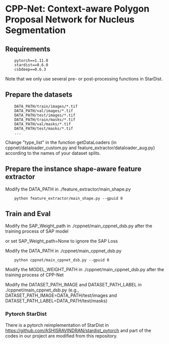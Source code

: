 ﻿# CPP-Net: Context-aware Polygon Proposal Network for Nucleus Segmentation

## Requirements
```
    pytorch==1.11.0
    stardist==0.6.0
    csbdeep==0.6.3
```
Note that we only use several pre- or post-processing functions in StarDist.


## Prepare the datasets
```
    DATA_PATH/train/images/*.tif
    DATA_PATH/val/images/*.tif
    DATA_PATH/test/images/*.tif
    DATA_PATH/train/masks/*.tif
    DATA_PATH/val/masks/*.tif
    DATA_PATH/test/masks/*.tif
    ...
```

Change "type_list" in the function getDataLoaders (in cppnet/dataloader_custom.py and feature_extractor/dataloader_aug.py) according to the names of your dataset splits.


## Prepare the instance shape-aware feature extractor

Modify the DATA_PATH in ./feature_extractor/main_shape.py

```
    python feature_extractor/main_shape.py --gpuid 0
```

## Train and Eval

Modify the SAP_Weight_path in ./cppnet/main_cppnet_dsb.py after the training process of SAP model

or set SAP_Weight_path=None to ignore the SAP Loss

Modify the DATA_PATH in ./cppnet/main_cppnet_dsb.py

```
    python cppnet/main_cppnet_dsb.py --gpuid 0
```

Modify the MODEL_WEIGHT_PATH in ./cppnet/main_cppnet_dsb.py after the training process of CPP-Net

Modify the DATASET_PATH_IMAGE and DATASET_PATH_LABEL in ./cppnet/main_cppnet_dsb.py
(e.g., DATASET_PATH_IMAGE=DATA_PATH/test/images and DATASET_PATH_LABEL=DATA_PATH/test/masks)



### Pytorch StarDist
There is a pytorch reimplementation of StarDist in https://github.com/ASHISRAVINDRAN/stardist_pytorch and part of the codes in our project are modified from this repository.